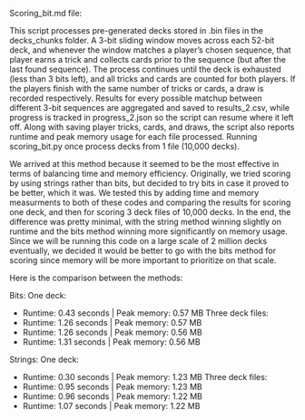 Scoring_bit.md file:

This script processes pre-generated decks stored in .bin files in the decks_chunks folder. A 3-bit sliding window moves across each 52-bit deck, and whenever the window matches a player’s chosen sequence, that player earns a trick and collects cards prior to the sequence (but after the last found sequence). The process continues until the deck is exhausted (less than 3 bits left), and all tricks and cards are counted for both players. If the players finish with the same number of tricks or cards, a draw is recorded respectively. Results for every possible matchup between different 3-bit sequences are aggregated and saved to results_2.csv, while progress is tracked in progress_2.json so the script can resume where it left off. Along with saving player tricks, cards, and draws, the script also reports runtime and peak memory usage for each file processed. Running scoring_bit.py once process decks from 1 file (10,000 decks). 

We arrived at this method because it seemed to be the most effective in terms of balancing time and memory efficiency. Originally, we tried scoring by using strings rather than bits, but decided to try bits in case it proved to be better, which it was. We tested this by adding time and memory measurments to both of these codes and comparing the results for scoring one deck, and then for scoring 3 deck files of 10,000 decks. In the end, the difference was pretty minimal, with the string method winning slightly on runtime and the bits method winning more significantly on memory usage. Since we will be running this code on a large scale of 2 million decks eventually, we decided it would be better to go with the bits method for scoring since memory will be more important to prioritize on that scale. 

Here is the comparison between the methods:

Bits:
One deck: 
* Runtime: 0.43 seconds | Peak memory: 0.57 MB
Three deck files: 
* Runtime: 1.26 seconds | Peak memory: 0.57 MB
* Runtime: 1.26 seconds | Peak memory: 0.56 MB
* Runtime: 1.31 seconds | Peak memory: 0.56 MB

Strings:
One deck: 
* Runtime: 0.30 seconds | Peak memory: 1.23 MB
Three deck files: 
* Runtime: 0.95 seconds | Peak memory: 1.23 MB
* Runtime: 0.96 seconds | Peak memory: 1.22 MB
* Runtime: 1.07 seconds | Peak memory: 1.22 MB
